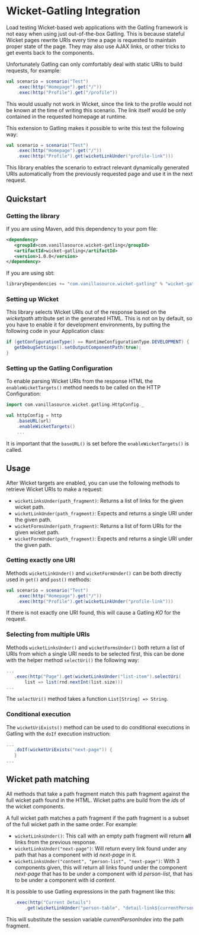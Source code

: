 Wicket-Gatling Integration
==========================

Load testing Wicket-based web applications with the Gatling framework is not easy
when using just out-of-the-box Gatling. This is because stateful Wicket pages
rewrite URIs every time a page is requested to maintain proper state of the page. They
may also use AJAX links, or other tricks to get events back to the components.

Unfortunately Gatling can only comfortably deal with static URIs to build requests, for example:

```scala
val scenario = scenario("Test")
    .exec(http("Homepage").get("/"))
    .exec(http("Profile").get("/profile"))
```

This would usually not work in Wicket, since the link to the profile would not be known at
the time of writing this scenario. The link itself would be only contained in the requested
homepage at runtime.

This extension to Gatling makes it possible to write this test the following way:

```scala
val scenario = scenario("Test")
    .exec(http("Homepage").get("/"))
    .exec(http("Profile").get(wicketLinkUnder("profile-link")))
```

This library enables the scenario to extract relevant dynamically generated URIs automatically 
from the previously requested page and use it in the next request.

## Quickstart

### Getting the library

If you are using Maven, add this dependency to your pom file:

```xml
<dependency>
   <groupId>com.vanillasource.wicket-gatling</groupId>
   <artifactId>wicket-gatling</artifactId>
   <version>1.0.0</version>
</dependency>
```

If you are using sbt:

```sbt
libraryDependencies += "com.vanillasource.wicket-gatling" % "wicket-gatling" % "1.0.0"

```

### Setting up Wicket

This library selects Wicket URIs out of the response based on the *wicketpath* attribute set in the
generated HTML. This is not on by default, so you have to enable it for development environments,
by putting the following code in your Application class:

```java
if (getConfigurationType() == RuntimeConfigurationType.DEVELOPMENT) {
   getDebugSettings().setOutputComponentPath(true);
}
```

### Setting up the Gatling Configuration

To enable parsing Wicket URIs from the response HTML the `enableWicketTargets()` method needs to be called on the HTTP Configuration:

```scala
import com.vanillasource.wicket.gatling.HttpConfig._

val httpConfig = http
    .baseURL(url)
    .enableWicketTargets()
    ...
```

It is important that the `baseURL()` is set before the `enableWicketTargets()` is called.

## Usage

After Wicket targets are enabled, you can use the following methods to retrieve Wicket URIs to make a request:

 * `wicketLinksUnder(path_fragment)`: Returns a list of links for the given wicket path.
 * `wicketLinkUnder(path_fragment)`: Expects and returns a single URI under the given path.
 * `wicketFormsUnder(path_fragment)`: Returns a list of form URIs for the given wicket path.
 * `wicketFormUnder(path_fragment)`: Expects and returns a single URI under the given path.

### Getting exactly one URI

Methods `wicketLinkUnder()` and `wicketFormUnder()` can be both directly used in `get()` and `post()` methods:

```scala
val scenario = scenario("Test")
    .exec(http("Homepage").get("/"))
    .exec(http("Profile").get(wicketLinkUnder("profile-link")))
```

If there is not exactly one URI found, this will cause a Gatling *KO* for the request.

### Selecting from multiple URIs

Methods `wicketLinksUnder()` and `wicketFormsUnder()` both return a list of URIs from which a single URI needs to be selected first, this can be done with the helper method `selectUri()` the following way:

```scala
...
   .exec(http("Page").get(wicketLinksUnder("list-item").selectUri(
       list => list(rnd.nextInt(list.size)))
...
```
The `selectUri()` method takes a function `List[String] => String`.

### Conditional execution

The `wicketUriExists()` method can be used to do conditional executions in Gatling with the `doIf` execution instruction:

```scala
...
   .doIf(wicketUriExists("next-page")) {
   }
...
```

## Wicket path matching

All methods that take a path fragment match this path fragment against the full wicket path found in the HTML. Wicket paths are build from the *id*s of the wicket components.

A full wicket path matches a path fragment if the path fragment is a subset of the full wicket path in the same order. For example:

 * `wicketLinksUnder()`: This call with an empty path fragment will return **all** links from the previous response.
 * `wicketLinksUnder("next-page")`: Will return every link found under any path that has a component with id *next-page* in it.
 * `wicketLinksUnder("content", "person-list", "next-page")`: With 3 components given, this will return all links found under the component *next-page* that has to be under a component with id *person-list*, that has to be under a component with id *content*.
 
It is possible to use Gatling expressions in the path fragment like this:

```scala
   .exec(http("Current Details")
       .get(wicketLinkUnder("person-table", "detail-link${currentPersonIndex}")))
```

This will substitute the session variable *currentPersonIndex* into the path fragment.

